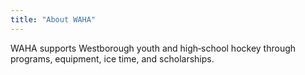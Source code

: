 ```yaml
---
title: "About WAHA"
---
```


WAHA supports Westborough youth and high‑school hockey through programs, equipment, ice time, and scholarships.

